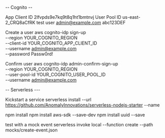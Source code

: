 


-- Cognito --

App Client ID 2lfvpds9e7kq9t8q1ht1bmtnvj
User Pool ID us-east-2_CRQ8aCfRK
test user
admin@example.com
abc123DEF

Create a user
aws cognito-idp sign-up \
 --region YOUR_COGNITO_REGION \
 --client-id YOUR_COGNITO_APP_CLIENT_ID \
 --username admin@example.com \
 --password Passw0rd!

 Confirm user
 aws cognito-idp admin-confirm-sign-up \
  --region YOUR_COGNITO_REGION \
  --user-pool-id YOUR_COGNITO_USER_POOL_ID \
  --username admin@example.com



--  Serverless ---

Kickstart a service
serverless install --url https://github.com/AnomalyInnovations/serverless-nodejs-starter --name <NAME>


npm install
npm install aws-sdk --save-dev
npm install uuid --save


test with a mock event
 serverless invoke local --function create --path mocks/create-event.json
